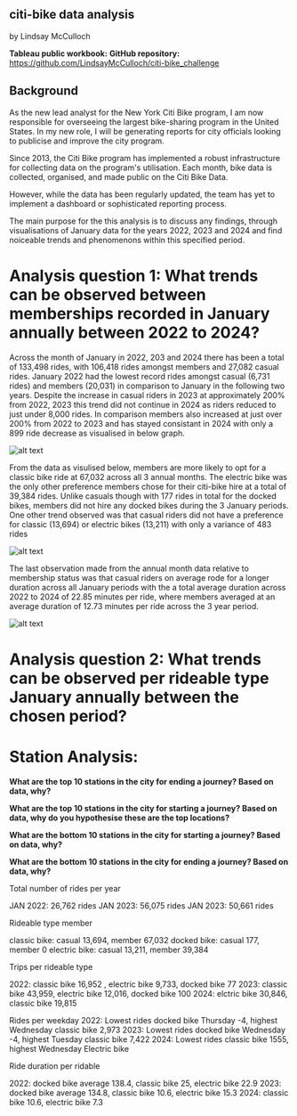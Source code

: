 ## citi-bike data analysis

by Lindsay McCulloch 

**Tableau public workbook:** 
**GitHub repository:** https://github.com/LindsayMcCulloch/citi-bike_challenge


## Background

As the new lead analyst for the New York Citi Bike program, I am now responsible for overseeing the largest bike-sharing program in the United States. In my new role, I will be generating reports for city officials looking to publicise and improve the city program.

Since 2013, the Citi Bike program has implemented a robust infrastructure for collecting data on the program's utilisation. Each month, bike data is collected, organised, and made public on the Citi Bike Data.

However, while the data has been regularly updated, the team has yet to implement a dashboard or sophisticated reporting process.

The main purpose for the this analysis is to discuss any findings, through visualisations of January data for the years 2022, 2023 and 2024 and find noiceable trends and phenomenons within this specified period. 

# Analysis question 1: What trends can be observed between memberships recorded in January annually between 2022 to 2024?

Across the month of January in 2022, 203 and 2024 there has been a total of 133,498 rides, with 106,418 rides amongst members and 27,082 casual rides. January 2022 had the lowest record rides amongst casual (6,731 rides) and members (20,031) in comparison to January in the following two years. Despite the increase in casual riders in 2023 at approximately 200% from 2022, 2023 this trend did not continue in 2024 as riders reduced to just under 8,000 rides. In comparison members also increased at just over 200% from 2022 to 2023 and has stayed consistant in 2024 with only a 899 ride decrease as visualised in below graph.

![alt text](<Membership per year.png>)

From the data as visulised below, members are more likely to opt for a classic bike ride at 67,032 across all 3 annual months. The electric bike was the only other preference members chose for their citi-bike hire at a total of 39,384 rides. Unlike casuals though with 177 rides in total for the docked bikes, members did not hire any docked bikes during the 3 January periods. One other trend observed was that casual riders did not have a preference for classic (13,694) or electric bikes (13,211) with only a variance of 483 rides

![alt text](<Rideable type per member.png>)

The last observation made from the annual month data relative to membership status was that casual riders on average rode for a longer duration across all January periods with the a total average duration across 2022 to 2024 of 22.85 minutes per ride, where members averaged at an average duration of 12.73 minutes per ride across the 3 year period.  

![alt text](<Ride duration per membership.png>)

# Analysis question 2: What trends can be observed per rideable type January annually between the chosen period?


# Station Analysis:

**What are the top 10 stations in the city for ending a journey? Based on data, why?**

**What are the top 10 stations in the city for starting a journey? Based on data, why do you hypothesise these are the top locations?**

**What are the bottom 10 stations in the city for starting a journey? Based on data, why?**

**What are the bottom 10 stations in the city for ending a journey? Based on data, why?**


Total number of rides per year

JAN 2022: 26,762 rides 
JAN 2023: 56,075 rides
JAN 2023: 50,661 rides



Rideable type member

classic bike: casual 13,694, member 67,032
docked bike: casual 177, member 0
electric bike: casual 13,211, member 39,384

Trips per rideable type 

2022: classic bike 16,952 , electric bike 9,733, docked bike 77
2023: classic bike 43,959, electric bike 12,016, docked bike 100
2024: elctric bike 30,846, classic bike 19,815

Rides per weekday
2022: Lowest rides docked bike Thursday -4, highest Wednesday classic bike 2,973
2023: Lowest rides docked bike Wednesday -4, highest Tuesday classic bike 7,422
2024: Lowest rides classic bike 1555, highest Wednesday Electric bike

Ride duration per ridable 

2022:  docked bike average 138.4, classic bike 25, electric bike 22.9
2023: docked bike average 134.8, classic bike 10.6, electric bike 15.3
2024: classic bike 10.6, electric bike 7.3

